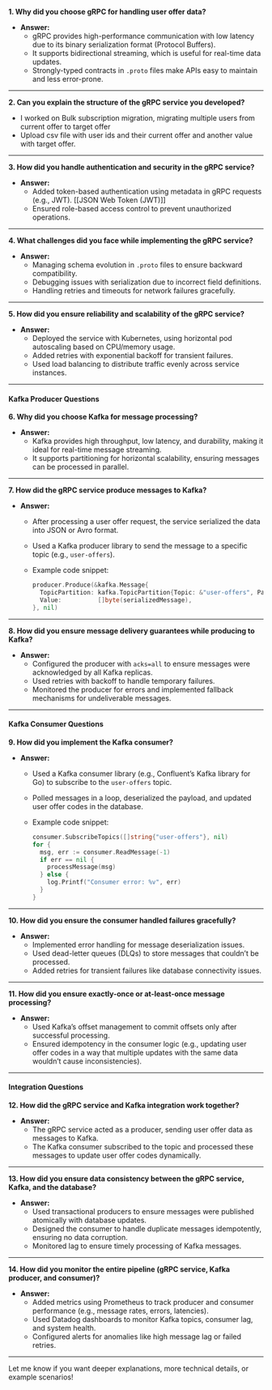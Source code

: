 **1. Why did you choose gRPC for handling user offer data?**

- **Answer:**
    - gRPC provides high-performance communication with low latency due to its binary serialization format (Protocol Buffers).
    - It supports bidirectional streaming, which is useful for real-time data updates.
    - Strongly-typed contracts in `.proto` files make APIs easy to maintain and less error-prone.

---

**2. Can you explain the structure of the gRPC service you developed?**
- I worked on Bulk subscription migration, migrating multiple users from current offer to target offer
- Upload csv file with user ids and their current offer and another value with target offer.
---

**3. How did you handle authentication and security in the gRPC service?**

- **Answer:**
    - Added token-based authentication using metadata in gRPC requests (e.g., JWT). [[JSON Web Token (JWT)]]
    - Ensured role-based access control to prevent unauthorized operations.

---

**4. What challenges did you face while implementing the gRPC service?**

- **Answer:**
    - Managing schema evolution in `.proto` files to ensure backward compatibility.
    - Debugging issues with serialization due to incorrect field definitions.
    - Handling retries and timeouts for network failures gracefully.

---

**5. How did you ensure reliability and scalability of the gRPC service?**

- **Answer:**
    - Deployed the service with Kubernetes, using horizontal pod autoscaling based on CPU/memory usage.
    - Added retries with exponential backoff for transient failures.
    - Used load balancing to distribute traffic evenly across service instances.

---

#### **Kafka Producer Questions**

**6. Why did you choose Kafka for message processing?**

- **Answer:**
    - Kafka provides high throughput, low latency, and durability, making it ideal for real-time message streaming.
    - It supports partitioning for horizontal scalability, ensuring messages can be processed in parallel.

---

**7. How did the gRPC service produce messages to Kafka?**

- **Answer:**
    - After processing a user offer request, the service serialized the data into JSON or Avro format.
    - Used a Kafka producer library to send the message to a specific topic (e.g., `user-offers`).
    - Example code snippet:
        
        ```go
        producer.Produce(&kafka.Message{
          TopicPartition: kafka.TopicPartition{Topic: &"user-offers", Partition: kafka.PartitionAny},
          Value:          []byte(serializedMessage),
        }, nil)
        ```
        

---

**8. How did you ensure message delivery guarantees while producing to Kafka?**

- **Answer:**
    - Configured the producer with `acks=all` to ensure messages were acknowledged by all Kafka replicas.
    - Used retries with backoff to handle temporary failures.
    - Monitored the producer for errors and implemented fallback mechanisms for undeliverable messages.

---

#### **Kafka Consumer Questions**

**9. How did you implement the Kafka consumer?**

- **Answer:**
    - Used a Kafka consumer library (e.g., Confluent’s Kafka library for Go) to subscribe to the `user-offers` topic.
    - Polled messages in a loop, deserialized the payload, and updated user offer codes in the database.
    - Example code snippet:
        
        ```go
        consumer.SubscribeTopics([]string{"user-offers"}, nil)
        for {
          msg, err := consumer.ReadMessage(-1)
          if err == nil {
            processMessage(msg)
          } else {
            log.Printf("Consumer error: %v", err)
          }
        }
        ```
        

---

**10. How did you ensure the consumer handled failures gracefully?**

- **Answer:**
    - Implemented error handling for message deserialization issues.
    - Used dead-letter queues (DLQs) to store messages that couldn’t be processed.
    - Added retries for transient failures like database connectivity issues.

---

**11. How did you ensure exactly-once or at-least-once message processing?**

- **Answer:**
    - Used Kafka’s offset management to commit offsets only after successful processing.
    - Ensured idempotency in the consumer logic (e.g., updating user offer codes in a way that multiple updates with the same data wouldn’t cause inconsistencies).

---

#### **Integration Questions**

**12. How did the gRPC service and Kafka integration work together?**

- **Answer:**
    - The gRPC service acted as a producer, sending user offer data as messages to Kafka.
    - The Kafka consumer subscribed to the topic and processed these messages to update user offer codes dynamically.

---

**13. How did you ensure data consistency between the gRPC service, Kafka, and the database?**

- **Answer:**
    - Used transactional producers to ensure messages were published atomically with database updates.
    - Designed the consumer to handle duplicate messages idempotently, ensuring no data corruption.
    - Monitored lag to ensure timely processing of Kafka messages.

---

**14. How did you monitor the entire pipeline (gRPC service, Kafka producer, and consumer)?**

- **Answer:**
    - Added metrics using Prometheus to track producer and consumer performance (e.g., message rates, errors, latencies).
    - Used Datadog dashboards to monitor Kafka topics, consumer lag, and system health.
    - Configured alerts for anomalies like high message lag or failed retries.

---

Let me know if you want deeper explanations, more technical details, or example scenarios!